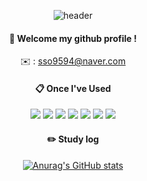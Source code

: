 <div align="center"> 

![header](https://capsule-render.vercel.app/api?type=cylinder&color=000000&height=150&section=header&text=SeungYoung&fontColor=ffffff&fontSize=70&animation=fadeIn&fontAlignY=55&desc=%20&descAlignY=62&descAlign=62)
  
####  :wave: Welcome my github profile !

✉️ : sso9594@naver.com
  
####  :clipboard: Once I've Used 
    
<img src="https://img.shields.io/badge/JAVA-007396?style=for-the-badge&logo=Java&logoColor=white">
<img src="https://img.shields.io/badge/Spring-6DB33F?style=for-the-badge&logo=Spring&logoColor=white">
<img src="https://img.shields.io/badge/elasticsearch-005571?style=for-the-badge&logo=elasticsearch&logoColor=white">
<img src="https://img.shields.io/badge/MySQL-4479A1?style=for-the-badge&logo=MySQL&logoColor=white">
<img src="https://img.shields.io/badge/docker-2496ED?style=for-the-badge&logo=docker&logoColor=white">
<img src="https://img.shields.io/badge/azuredevops-0078D7?style=for-the-badge&logo=azuredevops&logoColor=white">
<img src="https://img.shields.io/badge/github-181717?style=for-the-badge&logo=github&logoColor=white"> 

#### :pencil2: Study log
   
<!-- [![Top Langs](https://github-readme-stats.vercel.app/api/top-langs/?username=sso9594&layout=compact)](https://github.com/anuraghazra/github-readme-stats) -->

[![Anurag's GitHub stats](https://github-readme-stats.vercel.app/api?username=sso9594)](https://github.com/anuraghazra/github-readme-stats)
